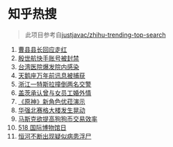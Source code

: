 # 知乎热搜

> 此项目参考自[justjavac/zhihu-trending-top-search](https://github.com/justjavac/zhihu-trending-top-search/blob/main/utils.ts)

<!-- BEGIN -->
  <!-- 最后更新时间:Tue May 18 2021 10:13:16 GMT+0000 (Coordinated Universal Time) -->
  1. [曹县县长回应走红](https://www.zhihu.com/search?q=曹县)
1. [殷世航快手账号被封禁](https://www.zhihu.com/search?q=殷世航)
1. [台湾医院爆发院内感染](https://www.zhihu.com/search?q=台湾疫情)
1. [天鹅座万年前讯息被捕获](https://www.zhihu.com/search?q=天鹅座)
1. [浙江一特斯拉撞倒两名交警](https://www.zhihu.com/search?q=特斯拉)
1. [盖茨承认曾与女员工婚外情](https://www.zhihu.com/search?q=比尔盖茨)
1. [《原神》新角色优菈演示](https://www.zhihu.com/search?q=原神)
1. [华强北赛格大楼发生晃动](https://www.zhihu.com/search?q=华强北)
1. [马斯克欲提高狗狗币交易效率](https://www.zhihu.com/search?q=马斯克)
1. [518 国际博物馆日](https://www.zhihu.com/search?q=博物馆日)
1. [恒河不断出现疑似病患浮尸](https://www.zhihu.com/search?q=恒河)
  <!-- END -->